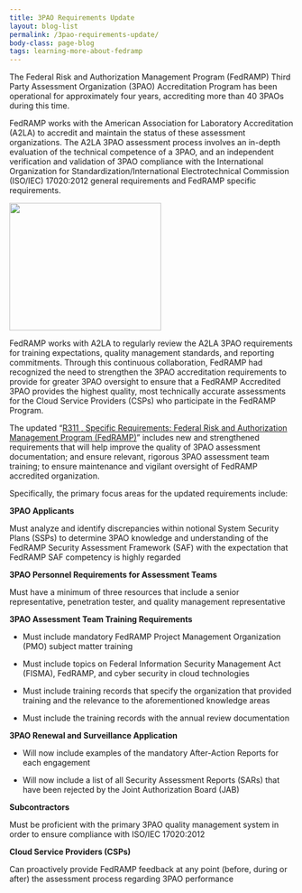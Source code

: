 ```yaml
---
title: 3PAO Requirements Update
layout: blog-list
permalink: /3pao-requirements-update/
body-class: page-blog
tags: learning-more-about-fedramp
---
```

The Federal Risk and Authorization Management Program (FedRAMP) Third Party Assessment Organization (3PAO) Accreditation Program has been operational for approximately four years, accrediting more than 40 3PAOs during this time.

FedRAMP works with the American Association for Laboratory Accreditation (A2LA) to accredit and maintain the status of these assessment organizations. The A2LA 3PAO assessment process involves an in-depth evaluation of the technical competence of a 3PAO, and an independent verification and validation of 3PAO compliance with the International Organization for Standardization/International Electrotechnical Commission (ISO/IEC) 17020:2012 general requirements and FedRAMP specific requirements.

<a href="https://s3.amazonaws.com/sitesusa/wp-content/uploads/sites/482/2017/02/Screen-Shot-2017-02-16-at-2.56.26-PM.png"><img class="size-full wp-image-66590 alignright" src="https://s3.amazonaws.com/sitesusa/wp-content/uploads/sites/482/2017/02/Screen-Shot-2017-02-16-at-2.56.26-PM.png" alt="" width="269" height="226" /></a>

FedRAMP works with A2LA to regularly review the A2LA 3PAO requirements for training expectations, quality management standards, and reporting commitments. Through this continuous collaboration, FedRAMP had recognized the need to strengthen the 3PAO accreditation requirements to provide for greater 3PAO oversight to ensure that a FedRAMP Accredited 3PAO provides the highest quality, most technically accurate assessments for the Cloud Service Providers (CSPs) who participate in the FedRAMP Program.

The updated “[R311 , Specific Requirements: Federal Risk and Authorization Management Program (FedRAMP)](https://www.a2la.org/requirements/a2la_r311.pdf)” includes new and strengthened requirements that will help improve the quality of 3PAO assessment documentation; and ensure relevant, rigorous 3PAO assessment team training; to ensure maintenance and vigilant oversight of FedRAMP accredited organization.

Specifically, the primary focus areas for the updated requirements include:

**3PAO Applicants**  

Must analyze and identify discrepancies within notional System Security Plans (SSPs) to determine 3PAO knowledge and understanding of the FedRAMP Security Assessment Framework (SAF) with the expectation that FedRAMP SAF competency is highly regarded

**3PAO Personnel Requirements for Assessment Teams**

Must have a minimum of three resources that include a senior representative, penetration tester, and quality management representative

**3PAO Assessment Team Training Requirements**

* Must include mandatory FedRAMP Project Management Organization (PMO) subject matter training

* Must include topics on Federal Information Security Management Act (FISMA), FedRAMP, and cyber security in cloud technologies

* Must include training records that specify the organization that provided training and the relevance to the aforementioned knowledge areas

* Must include the training records with the annual review documentation

**3PAO Renewal and Surveillance Application**

* Will now include examples of the mandatory After-Action Reports for each engagement

* Will now include a list of all Security Assessment Reports (SARs) that have been rejected by the Joint Authorization Board (JAB)

**Subcontractors**

Must be proficient with the primary 3PAO quality management system in order to ensure compliance with ISO/IEC 17020:2012

**Cloud Service Providers (CSPs)**

Can proactively provide FedRAMP feedback at any point (before, during or after) the assessment process regarding 3PAO performance
